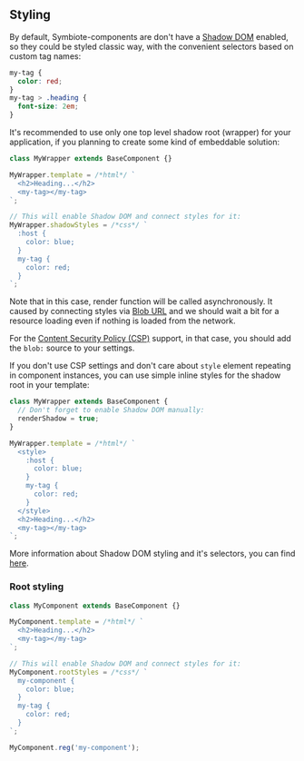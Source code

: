 ## Styling

By default, Symbiote-components are don't have a [Shadow DOM](https://developer.mozilla.org/en-US/docs/Web/Web_Components/Using_shadow_DOM) enabled, so they could be styled classic way, with the convenient selectors based on custom tag names:

```css
my-tag {
  color: red;
}
my-tag > .heading {
  font-size: 2em;
}
```

It's recommended to use only one top level shadow root (wrapper) for your application, if you planning to create some kind of embeddable solution:

```js
class MyWrapper extends BaseComponent {}

MyWrapper.template = /*html*/ `
  <h2>Heading...</h2>
  <my-tag></my-tag>
`;

// This will enable Shadow DOM and connect styles for it:
MyWrapper.shadowStyles = /*css*/ `
  :host {
    color: blue;
  }
  my-tag {
    color: red;
  }
`;
```

Note that in this case, render function will be called asynchronously. It caused by connecting styles via [Blob URL](https://developer.mozilla.org/en-US/docs/Web/API/URL/createObjectURL) and we should wait a bit for a resource loading even if nothing is loaded from the network. 

For the [Content Security Policy (CSP)](https://developer.mozilla.org/en-US/docs/Web/HTTP/CSP) support, in that case, you should add the `blob:` source to your settings.

If you don't use CSP settings and don't care about `style` element repeating in component instances, you can use simple inline styles for the shadow root in your template:

```javascript
class MyWrapper extends BaseComponent {
  // Don't forget to enable Shadow DOM manually:
  renderShadow = true;
}

MyWrapper.template = /*html*/ `
  <style>
    :host {
      color: blue;
    }
    my-tag {
      color: red;
    }
  </style>
  <h2>Heading...</h2>
  <my-tag></my-tag>
`;
```

More information about Shadow DOM styling and it's selectors, you can find [here](https://developer.mozilla.org/en-US/docs/Web/CSS/:host()).

### Root styling

```js
class MyComponent extends BaseComponent {}

MyComponent.template = /*html*/ `
  <h2>Heading...</h2>
  <my-tag></my-tag>
`;

// This will enable Shadow DOM and connect styles for it:
MyComponent.rootStyles = /*css*/ `
  my-component {
    color: blue;
  }
  my-tag {
    color: red;
  }
`;

MyComponent.reg('my-component');
```


